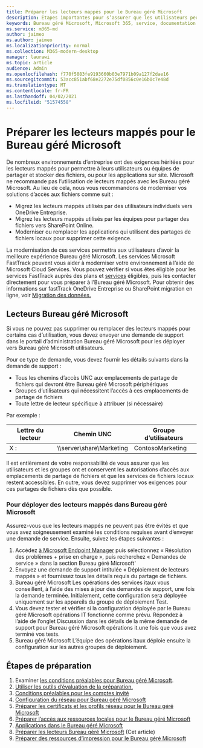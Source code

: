 ```yaml
---
title: Préparer les lecteurs mappés pour le Bureau géré Microsoft
description: Étapes importantes pour s’assurer que les utilisateurs peuvent accéder aux données sur des lecteurs mappés
keywords: Bureau géré Microsoft, Microsoft 365, service, documentation
ms.service: m365-md
author: jaimeo
ms.author: jaimeo
ms.localizationpriority: normal
ms.collection: M365-modern-desktop
manager: laurawi
ms.topic: article
audience: Admin
ms.openlocfilehash: f770f5083fe9193660b03e7971b09a127f2dae16
ms.sourcegitcommit: 53acc851abf68e2272e75df0856c0e16b0c7e48d
ms.translationtype: MT
ms.contentlocale: fr-FR
ms.lasthandoff: 04/02/2021
ms.locfileid: "51574558"
---
```

#  <a name="prepare-mapped-drives-for-microsoft-managed-desktop"></a>Préparer les lecteurs mappés pour le Bureau géré Microsoft

De nombreux environnements d’entreprise ont des exigences héritées pour les lecteurs mappés pour permettre à leurs utilisateurs ou équipes de partager et stocker des fichiers, ou pour les applications sur site. Microsoft ne recommande pas l’utilisation de lecteurs mappés avec les Bureau géré Microsoft. Au lieu de cela, nous vous recommandons de moderniser vos solutions d’accès aux fichiers comme suit :
  
- Migrez les lecteurs mappés utilisés par des utilisateurs individuels vers OneDrive Entreprise. 
- Migrez les lecteurs mappés utilisés par les équipes pour partager des fichiers vers SharePoint Online. 
- Moderniser ou remplacer les applications qui utilisent des partages de fichiers locaux pour supprimer cette exigence.
  
La modernisation de ces services permettra aux utilisateurs d’avoir la meilleure expérience Bureau géré Microsoft. Les services Microsoft FastTrack peuvent vous aider à moderniser votre environnement à l’aide de Microsoft Cloud Services. Vous pouvez vérifier si vous êtes éligible pour les services FastTrack auprès des plans et [services](/fasttrack/m365-eligible-services-and-plans) éligibles, puis les contacter directement pour vous préparer à l’Bureau géré Microsoft. Pour obtenir des informations sur fastTrack OneDrive Entreprise ou SharePoint migration en ligne, voir [Migration des données.](/fasttrack/o365-data-migration)

## <a name="mapped-drives-on-microsoft-managed-desktop"></a>Lecteurs Bureau géré Microsoft
 
Si vous ne pouvez pas supprimer ou remplacer des lecteurs mappés pour certains cas d’utilisation, vous devez envoyer une demande de support dans le portail d’administration Bureau géré Microsoft pour les déployer vers Bureau géré Microsoft utilisateurs.
    
Pour ce type de demande, vous devez fournir les détails suivants dans la demande de support : 

- Tous les chemins d’accès UNC aux emplacements de partage de fichiers qui devront être Bureau géré Microsoft périphériques 
- Groupes d’utilisateurs qui nécessitent l’accès à ces emplacements de partage de fichiers 
- Toute lettre de lecteur spécifique à attribuer (si nécessaire)

Par exemple :

| Lettre du lecteur | Chemin UNC | Groupe d’utilisateurs |
|--------------|----------|------------|
| X :  | \\\server\share\Marketing | ContosoMarketing |

Il est entièrement de votre responsabilité de vous assurer que les utilisateurs et les groupes ont et conservent les autorisations d’accès aux emplacements de partage de fichiers et que les services de fichiers locaux restent accessibles. En outre, vous devez supprimer vos exigences pour ces partages de fichiers dès que possible.

### <a name="to-have-mapped-drives-deployed-in-microsoft-managed-desktop"></a>Pour déployer des lecteurs mappés dans Bureau géré Microsoft
 
Assurez-vous que les lecteurs mappés ne peuvent pas être évités et que vous avez soigneusement examiné les conditions requises avant d’envoyer une demande de service. Ensuite, suivez les étapes suivantes :

1. Accédez [à Microsoft Endpoint Manager](https://endpoint.microsoft.com/) puis sélectionnez « Résolution des problèmes + prise en charge », puis recherchez « Demandes de service » dans la section Bureau géré Microsoft'  
2. Envoyez une demande de support intitulée « Déploiement de lecteurs mappés » et fournissez tous les détails requis du partage de fichiers.  
3. Bureau géré Microsoft Les opérations des services itaux vous conseillent, à l’aide des mises à jour des demandes de support, une fois la demande terminée. Initialement, cette configuration sera déployée uniquement sur les appareils du groupe de déploiement Test.  
4. Vous devez tester et vérifier si la configuration déployée par le Bureau géré Microsoft opérations IT fonctionne comme prévu. Répondez à l’aide de l’onglet Discussion dans les détails de la même demande de support pour Bureau géré Microsoft opérations it.une fois que vous avez terminé vos tests.  
5. Bureau géré Microsoft L’équipe des opérations itaux déploie ensuite la configuration sur les autres groupes de déploiement. 

## <a name="steps-to-get-ready"></a>Étapes de préparation

1. Examiner [les conditions préalables pour Bureau géré Microsoft](prerequisites.md).
2. [Utiliser les outils d’évaluation de la préparation.](readiness-assessment-tool.md)
3. [Conditions préalables pour les comptes invité](guest-accounts.md)
4. [Configuration du réseau pour Bureau géré Microsoft](network.md)
5. [Préparer les certificats et les profils réseau pour le Bureau géré Microsoft](certs-wifi-lan.md)
6. [Préparer l’accès aux ressources locales pour le Bureau géré Microsoft](authentication.md)
7. [Applications dans le Bureau géré Microsoft](apps.md)
8. [Préparer les lecteurs Bureau géré Microsoft](mapped-drives.md) (Cet article)
9. [Préparer des ressources d’impression pour le Bureau géré Microsoft](printing.md)
